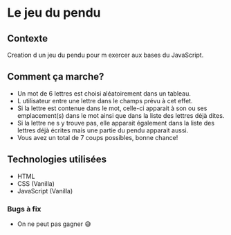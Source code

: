 # Le jeu du pendu

## Contexte

Creation d un jeu du pendu pour m exercer aux bases du JavaScript. 

## Comment ça marche?

- Un mot de 6 lettres est choisi aléatoirement dans un tableau.
- L utilisateur entre une lettre dans le champs prévu à cet effet.
- Si la lettre est contenue dans le mot, celle-ci apparait à son ou ses emplacement(s) dans le mot ainsi que dans la liste des lettres déjà dites.
- Si la lettre ne s y trouve pas, elle apparait également dans la liste des lettres déjà écrites mais une partie du pendu apparait aussi.
- Vous avez un total de 7 coups possibles, bonne chance! 

## Technologies utilisées

- HTML
- CSS (Vanilla)
- JavaScript (Vanilla)

### Bugs à fix

- On ne peut pas gagner 😅
